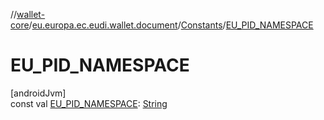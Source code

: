 //[wallet-core](../../../index.md)/[eu.europa.ec.eudi.wallet.document](../index.md)/[Constants](index.md)/[EU_PID_NAMESPACE](-e-u_-p-i-d_-n-a-m-e-s-p-a-c-e.md)

# EU_PID_NAMESPACE

[androidJvm]\
const
val [EU_PID_NAMESPACE](-e-u_-p-i-d_-n-a-m-e-s-p-a-c-e.md): [String](https://kotlinlang.org/api/latest/jvm/stdlib/kotlin/-string/index.html)
